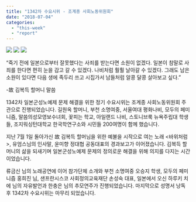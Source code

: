```yaml
---
title: "1342차 수요시위 - 조계종 사회노동위원회"
date: "2018-07-04"
categories: 
  - "this-week"
  - "report"
---
```


[![](https://justicefund.cafe24.com/kr/wp-content/uploads/2018/07/IMGP3918.jpg)](https://justicefund.cafe24.com/kr/wp-content/uploads/2018/07/IMGP3918.jpg) [![](https://justicefund.cafe24.com/kr/wp-content/uploads/2018/07/IMGP3989.jpg)](https://justicefund.cafe24.com/kr/wp-content/uploads/2018/07/IMGP3989.jpg) [![](https://justicefund.cafe24.com/kr/wp-content/uploads/2018/07/IMGP4055.jpg)](https://justicefund.cafe24.com/kr/wp-content/uploads/2018/07/IMGP4055.jpg)

“죽기 전에 일본으로부터 잘못했다는 사죄를 받는다면 소원이 없겠다. 일본이 참말로 사죄를 한다면 편히 눈을 감고 갈 수 있겠다. 나비처럼 훨훨 날아갈 수 있겠다. 그래도 남은 소원이 있다면 다음 생에 족두리 쓰고 시집가서 남들처럼 알콩 달콩 살아보고 싶다.”

\-故 김복득 할머니 말씀

1342차 일본군성노예제 문제 해결을 위한 정기 수요시위는 조계종 사회노동위원회 주관으로 진행되었습니다. 길원옥 할머니, 부천 소명여중, 서울여대 평화나비, 모두의 페미니즘, 말씀의성모영보수녀회, 꽃피는 학교, 아일랜드 나비, 스토니브룩 뉴욕주립대 학생들, 조지워싱턴대학교 한국학연구소와 시민들 200여명이 함께 했습니다.

지난 7월 1일 돌아가신 故 김복득 할머님을 위한 예불을 시작으로 여는 노래 <바위처럼>, 유엄스님의 인사말, 윤미향 정대협 공동대표의 경과보고가 이어졌습니다. 김복득 할머니의 삶을 되새기며 일본군성노예제 문제의 정의로운 해결을 위해 의지를 다지는 시간이었습니다.

류금신 님의 노래공연에 이어 참가단체 소개와 부천 소명여중 오승지 학생, 모두의 페미니즘 홍희진 님, 샌프란시스코 사회정의교육재단 손성숙 대표, 일본에서 오신 하루키 치에 님의 자유발언과 한충은 님의 추모연주가 진행되었습니다. 마지막으로 성명서 낭독 후 1342차 수요시위는 마무리 되었습니다.
